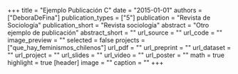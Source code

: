 +++
title = "Ejemplo Publicación C"
date = "2015-01-01"
authors = ["DeboraDeFina"]
publication_types = ["5"]
publication = "Revista de Sociología"
publication_short = "Revista sociología"
abstract = "Otro ejemplo de publicación"
abstract_short = ""
url_source = ""
url_code = ""
image_preview = ""
selected = false
projects = ["que_hay_feminismos_chilenos"]
url_pdf = ""
url_preprint = ""
url_dataset = ""
url_project = ""
url_slides = ""
url_video = ""
url_poster = ""
math = true
highlight = true
[header]
image = ""
caption = ""
+++
